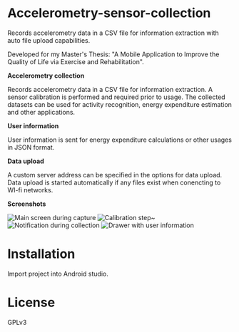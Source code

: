 # Accelerometry-sensor-collection 
Records accelerometry data in a CSV file for information extraction with auto file upload capabilities.

Developed for my Master's Thesis: "A Mobile Application to Improve the Quality of Life via Exercise and Rehabilitation".

**Accelerometry collection**

Records accelerometry data in a CSV file for information extraction.
A sensor calibration is performed and required prior to usage.
The collected datasets can be used for activity recognition, energy expenditure estimation and other applications.

**User information**

User information is sent for energy expenditure calculations or other usages in JSON format.

**Data upload**

A custom server address can be specified in the options for data upload. 
Data upload is started automatically if any files exist when conencting to WI-fi networks.

**Screenshots**

![Main screen during capture](http://i.imgur.com/8cZfNOm.png)
![Calibration step](http://i.imgur.com/kqGWti2.png)~
![Notification during collection](http://i.imgur.com/cjlz3v5.png)
![Drawer with user information](http://i.imgur.com/lyNWfFv.png)

# Installation
Import project into Android studio.

# License
GPLv3
